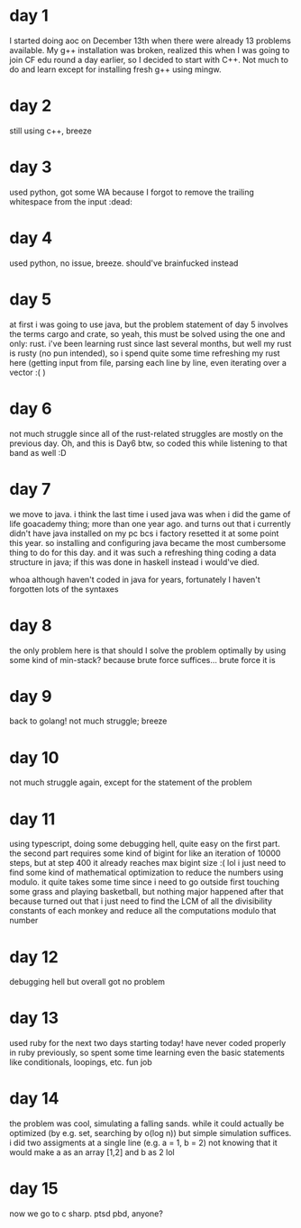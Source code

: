 # day 1

I started doing aoc on December 13th when there were already 13 problems available. My g++ installation was broken, realized this when I was going to join CF edu round a day earlier, so I decided to start with C++. Not much to do and learn except for installing fresh g++ using mingw.

# day 2

still using c++, breeze

# day 3

used python, got some WA because I forgot to remove the trailing whitespace from the input :dead:

# day 4

used python, no issue, breeze. should've brainfucked instead

# day 5

at first i was going to use java, but the problem statement of day 5 involves the terms cargo and crate, so yeah, this must be solved using the one and only: rust. i've been learning rust since last several months, but well my rust is rusty (no pun intended), so i spend quite some time refreshing my rust here (getting input from file, parsing each line by line, even iterating over a vector :( )

# day 6

not much struggle since all of the rust-related struggles are mostly on the previous day. Oh, and this is Day6 btw, so coded this while listening to that band as well :D

# day 7

we move to java. i think the last time i used java was when i did the game of life goacademy thing; more than one year ago. and turns out that i currently didn't have java installed on my pc bcs i factory resetted it at some point this year. so installing and configuring java became the most cumbersome thing to do for this day. and it was such a refreshing thing coding a data structure in java; if this was done in haskell instead i would've died.

whoa although haven't coded in java for years, fortunately I haven't forgotten lots of the syntaxes

# day 8

the only problem here is that should I solve the problem optimally by using some kind of min-stack? because brute force suffices... brute force it is

# day 9

back to golang! not much struggle; breeze

# day 10

not much struggle again, except for the statement of the problem

# day 11

using typescript, doing some debugging hell, quite easy on the first part. the second part requires some kind of bigint for like an iteration of 10000 steps, but at step 400 it already reaches max bigint size :( lol i just need to find some kind of mathematical optimization to reduce the numbers using modulo. it quite takes some time since i need to go outside first touching some grass and playing basketball, but nothing major happened after that because turned out that i just need to find the LCM of all the divisibility constants of each monkey and reduce all the computations modulo that number

# day 12

debugging hell but overall got no problem

# day 13

used ruby for the next two days starting today! have never coded properly in ruby previously, so spent some time learning even the basic statements like conditionals, loopings, etc. fun job

# day 14

the problem was cool, simulating a falling sands. while it could actually be optimized (by e.g. set, searching by o(log n)) but simple simulation suffices. i did two assigments at a single line (e.g. a = 1, b = 2) not knowing that it would make a as an array [1,2] and b as 2 lol

# day 15

now we go to c sharp. ptsd pbd, anyone?
